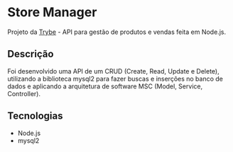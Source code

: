 # Store Manager

Projeto da [Trybe](https://www.betrybe.com/ "Trybe") - API para gestão de produtos e vendas feita em Node.js.

## Descrição

Foi desenvolvido uma API de um CRUD (Create, Read, Update e Delete), utilizando a biblioteca mysql2 para fazer buscas e inserções no banco de dados e aplicando a arquitetura de software MSC (Model, Service, Controller).

## Tecnologias

- Node.js
- mysql2
